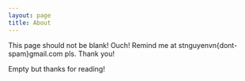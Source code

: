 ```yaml
---
layout: page
title: About
---
```


<p class="message">
  This page should not be blank! Ouch! Remind me at stnguyenvn{dont-spam}gmail.com pls. Thank you!
</p>

Empty but thanks for reading!
